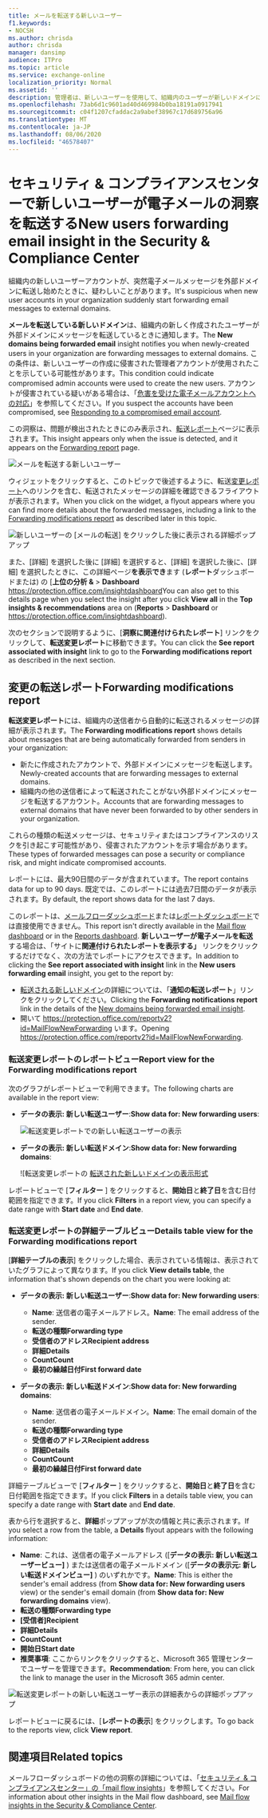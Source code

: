 ```yaml
---
title: メールを転送する新しいユーザー
f1.keywords:
- NOCSH
ms.author: chrisda
author: chrisda
manager: dansimp
audience: ITPro
ms.topic: article
ms.service: exchange-online
localization_priority: Normal
ms.assetid: ''
description: 管理者は、新しいユーザーを使用して、組織内のユーザーが新しいドメインにメッセージを転送している場合に、メールの洞察をセキュリティ & コンプライアンスセンターで転送する方法を学習できます。
ms.openlocfilehash: 73ab6d1c9601ad40d469984b0ba18191a0917941
ms.sourcegitcommit: c04f1207cfaddac2a9abef38967c17d689756a96
ms.translationtype: MT
ms.contentlocale: ja-JP
ms.lasthandoff: 08/06/2020
ms.locfileid: "46578407"
---
```

# <a name="new-users-forwarding-email-insight-in-the-security--compliance-center"></a><span data-ttu-id="e4cdb-103">セキュリティ & コンプライアンスセンターで新しいユーザーが電子メールの洞察を転送する</span><span class="sxs-lookup"><span data-stu-id="e4cdb-103">New users forwarding email insight in the Security & Compliance Center</span></span>

<span data-ttu-id="e4cdb-104">組織内の新しいユーザーアカウントが、突然電子メールメッセージを外部ドメインに転送し始めたときに、疑わしいことがあります。</span><span class="sxs-lookup"><span data-stu-id="e4cdb-104">It's suspicious when new user accounts in your organization suddenly start forwarding email messages to external domains.</span></span>

<span data-ttu-id="e4cdb-105">**メールを転送している新しいドメイン**は、組織内の新しく作成されたユーザーが外部ドメインにメッセージを転送しているときに通知します。</span><span class="sxs-lookup"><span data-stu-id="e4cdb-105">The **New domains being forwarded email** insight notifies you when newly-created users in your organization are forwarding messages to external domains.</span></span> <span data-ttu-id="e4cdb-106">この条件は、新しいユーザーの作成に侵害された管理者アカウントが使用されたことを示している可能性があります。</span><span class="sxs-lookup"><span data-stu-id="e4cdb-106">This condition could indicate compromised admin accounts were used to create the new users.</span></span> <span data-ttu-id="e4cdb-107">アカウントが侵害されている疑いがある場合は、「[危害を受けた電子メールアカウントへの対応](https://docs.microsoft.com/microsoft-365/security/office-365-security/responding-to-a-compromised-email-account)」を参照してください。</span><span class="sxs-lookup"><span data-stu-id="e4cdb-107">If you suspect the accounts have been compromised, see [Responding to a compromised email account](https://docs.microsoft.com/microsoft-365/security/office-365-security/responding-to-a-compromised-email-account).</span></span>

<span data-ttu-id="e4cdb-108">この洞察は、問題が検出されたときにのみ表示され、[転送レポート](view-mail-flow-reports.md#forwarding-report)ページに表示されます。</span><span class="sxs-lookup"><span data-stu-id="e4cdb-108">This insight appears only when the issue is detected, and it appears on the [Forwarding report](view-mail-flow-reports.md#forwarding-report) page.</span></span>

![メールを転送する新しいユーザー](../../media/mfi-new-users-forwarding-email.png)

<span data-ttu-id="e4cdb-110">ウィジェットをクリックすると、このトピックで後述するように、転送[変更レポート](#forwarding-modifications-report)へのリンクを含む、転送されたメッセージの詳細を確認できるフライアウトが表示されます。</span><span class="sxs-lookup"><span data-stu-id="e4cdb-110">When you click on the widget, a flyout appears where you can find more details about the forwarded messages, including a link to the [Forwarding modifications report](#forwarding-modifications-report) as described later in this topic.</span></span>

![新しいユーザーの [メールの転送] をクリックした後に表示される詳細ポップアップ](../../media/mfi-new-users-forwarding-email-details.png)

<span data-ttu-id="e4cdb-112">また、[詳細] を選択した後に [詳細] を選択すると、[詳細] を選択した後に、[詳細] を選択したときに、この詳細ページ**を表示でき**ます (**レポート**ダッシュボードまたは) の [**上位の分析 &** \> **Dashboard** <https://protection.office.com/insightdashboard></span><span class="sxs-lookup"><span data-stu-id="e4cdb-112">You can also get to this details page when you select the insight after you click **View all** in the **Top insights & recommendations** area on (**Reports** \> **Dashboard** or <https://protection.office.com/insightdashboard>).</span></span>

<span data-ttu-id="e4cdb-113">次のセクションで説明するように、[**洞察に関連付けられたレポート**] リンクをクリックして、**転送変更レポート**に移動できます。</span><span class="sxs-lookup"><span data-stu-id="e4cdb-113">You can click the **See report associated with insight** link to go to the **Forwarding modifications report** as described in the next section.</span></span>

## <a name="forwarding-modifications-report"></a><span data-ttu-id="e4cdb-114">変更の転送レポート</span><span class="sxs-lookup"><span data-stu-id="e4cdb-114">Forwarding modifications report</span></span>

<span data-ttu-id="e4cdb-115">**転送変更レポート**には、組織内の送信者から自動的に転送されるメッセージの詳細が表示されます。</span><span class="sxs-lookup"><span data-stu-id="e4cdb-115">The **Forwarding modifications report** shows details about messages that are being automatically forwarded from senders in your organization:</span></span>

- <span data-ttu-id="e4cdb-116">新たに作成されたアカウントで、外部ドメインにメッセージを転送します。</span><span class="sxs-lookup"><span data-stu-id="e4cdb-116">Newly-created accounts that are forwarding messages to external domains.</span></span>
- <span data-ttu-id="e4cdb-117">組織内の他の送信者によって転送されたことがない外部ドメインにメッセージを転送するアカウント。</span><span class="sxs-lookup"><span data-stu-id="e4cdb-117">Accounts that are forwarding messages to external domains that have never been forwarded to by other senders in your organization.</span></span>

<span data-ttu-id="e4cdb-118">これらの種類の転送メッセージは、セキュリティまたはコンプライアンスのリスクを引き起こす可能性があり、侵害されたアカウントを示す場合があります。</span><span class="sxs-lookup"><span data-stu-id="e4cdb-118">These types of forwarded messages can pose a security or compliance risk, and might indicate compromised accounts.</span></span>

<span data-ttu-id="e4cdb-119">レポートには、最大90日間のデータが含まれています。</span><span class="sxs-lookup"><span data-stu-id="e4cdb-119">The report contains data for up to 90 days.</span></span> <span data-ttu-id="e4cdb-120">既定では、このレポートには過去7日間のデータが表示されます。</span><span class="sxs-lookup"><span data-stu-id="e4cdb-120">By default, the report shows data for the last 7 days.</span></span>

<span data-ttu-id="e4cdb-121">このレポートは、[メールフローダッシュボード](mail-flow-insights-v2.md)または[レポートダッシュボード](view-mail-flow-reports.md)では直接使用できません。</span><span class="sxs-lookup"><span data-stu-id="e4cdb-121">This report isn't directly available in the [Mail flow dashboard](mail-flow-insights-v2.md) or in the [Reports dashboard](view-mail-flow-reports.md).</span></span> <span data-ttu-id="e4cdb-122">**新しいユーザーが電子メールを転送**する場合は、「サイトに**関連付けられたレポートを表示する」** リンクをクリックするだけでなく、次の方法でレポートにアクセスできます。</span><span class="sxs-lookup"><span data-stu-id="e4cdb-122">In addition to clicking the **See report associated with insight** link in the **New users forwarding email** insight, you get to the report by:</span></span>

- <span data-ttu-id="e4cdb-123">[転送される新しいドメイン](mfi-new-domains-being-forwarded-email.md)の詳細については、「**通知の転送レポート**」リンクをクリックしてください。</span><span class="sxs-lookup"><span data-stu-id="e4cdb-123">Clicking the **Forwarding notifications report** link in the details of the [New domains being forwarded email insight](mfi-new-domains-being-forwarded-email.md).</span></span>
- <span data-ttu-id="e4cdb-124">開いて <https://protection.office.com/reportv2?id=MailFlowNewForwarding> います。</span><span class="sxs-lookup"><span data-stu-id="e4cdb-124">Opening <https://protection.office.com/reportv2?id=MailFlowNewForwarding>.</span></span>

### <a name="report-view-for-the-forwarding-modifications-report"></a><span data-ttu-id="e4cdb-125">転送変更レポートのレポートビュー</span><span class="sxs-lookup"><span data-stu-id="e4cdb-125">Report view for the Forwarding modifications report</span></span>

<span data-ttu-id="e4cdb-126">次のグラフがレポートビューで利用できます。</span><span class="sxs-lookup"><span data-stu-id="e4cdb-126">The following charts are available in the report view:</span></span>

- <span data-ttu-id="e4cdb-127">**データの表示: 新しい転送ユーザー**:</span><span class="sxs-lookup"><span data-stu-id="e4cdb-127">**Show data for: New forwarding users**:</span></span>

  ![転送変更レポートでの新しい転送ユーザーの表示](../../media/forwarding-modificiations-report-new-forwarding-users.png)

- <span data-ttu-id="e4cdb-129">**データの表示: 新しい転送ドメイン**:</span><span class="sxs-lookup"><span data-stu-id="e4cdb-129">**Show data for: New forwarding domains**:</span></span>

  ![転送変更レポートの [転送された新しいドメインの表示形式](../../media/forwarding-modificiations-report-new-forwarded-domains.png)

<span data-ttu-id="e4cdb-131">レポートビューで [**フィルター** ] をクリックすると、**開始日**と**終了日**を含む日付範囲を指定できます。</span><span class="sxs-lookup"><span data-stu-id="e4cdb-131">If you click **Filters** in a report view, you can specify a date range with **Start date** and **End date**.</span></span>

### <a name="details-table-view-for-the-forwarding-modifications-report"></a><span data-ttu-id="e4cdb-132">転送変更レポートの詳細テーブルビュー</span><span class="sxs-lookup"><span data-stu-id="e4cdb-132">Details table view for the Forwarding modifications report</span></span>

<span data-ttu-id="e4cdb-133">[**詳細テーブルの表示**] をクリックした場合、表示されている情報は、表示されていたグラフによって異なります。</span><span class="sxs-lookup"><span data-stu-id="e4cdb-133">If you click **View details table**, the information that's shown depends on the chart you were looking at:</span></span>

- <span data-ttu-id="e4cdb-134">**データの表示: 新しい転送ユーザー**:</span><span class="sxs-lookup"><span data-stu-id="e4cdb-134">**Show data for: New forwarding users**:</span></span>

  - <span data-ttu-id="e4cdb-135">**Name**: 送信者の電子メールアドレス。</span><span class="sxs-lookup"><span data-stu-id="e4cdb-135">**Name**: The email address of the sender.</span></span>
  - <span data-ttu-id="e4cdb-136">**転送の種類**</span><span class="sxs-lookup"><span data-stu-id="e4cdb-136">**Forwarding type**</span></span>
  - <span data-ttu-id="e4cdb-137">**受信者のアドレス**</span><span class="sxs-lookup"><span data-stu-id="e4cdb-137">**Recipient address**</span></span>
  - <span data-ttu-id="e4cdb-138">**詳細**</span><span class="sxs-lookup"><span data-stu-id="e4cdb-138">**Details**</span></span>
  - <span data-ttu-id="e4cdb-139">**Count**</span><span class="sxs-lookup"><span data-stu-id="e4cdb-139">**Count**</span></span>
  - <span data-ttu-id="e4cdb-140">**最初の繰越日付**</span><span class="sxs-lookup"><span data-stu-id="e4cdb-140">**First forward date**</span></span>

- <span data-ttu-id="e4cdb-141">**データの表示: 新しい転送ドメイン**:</span><span class="sxs-lookup"><span data-stu-id="e4cdb-141">**Show data for: New forwarding domains**:</span></span>

  - <span data-ttu-id="e4cdb-142">**Name**: 送信者の電子メールドメイン。</span><span class="sxs-lookup"><span data-stu-id="e4cdb-142">**Name**: The email domain of the sender.</span></span>
  - <span data-ttu-id="e4cdb-143">**転送の種類**</span><span class="sxs-lookup"><span data-stu-id="e4cdb-143">**Forwarding type**</span></span>
  - <span data-ttu-id="e4cdb-144">**受信者のアドレス**</span><span class="sxs-lookup"><span data-stu-id="e4cdb-144">**Recipient address**</span></span>
  - <span data-ttu-id="e4cdb-145">**詳細**</span><span class="sxs-lookup"><span data-stu-id="e4cdb-145">**Details**</span></span>
  - <span data-ttu-id="e4cdb-146">**Count**</span><span class="sxs-lookup"><span data-stu-id="e4cdb-146">**Count**</span></span>
  - <span data-ttu-id="e4cdb-147">**最初の繰越日付**</span><span class="sxs-lookup"><span data-stu-id="e4cdb-147">**First forward date**</span></span>

<span data-ttu-id="e4cdb-148">詳細テーブルビューで [**フィルター** ] をクリックすると、**開始日**と**終了日**を含む日付範囲を指定できます。</span><span class="sxs-lookup"><span data-stu-id="e4cdb-148">If you click **Filters** in a details table view, you can specify a date range with **Start date** and **End date**.</span></span>

<span data-ttu-id="e4cdb-149">表から行を選択すると、**詳細**ポップアップが次の情報と共に表示されます。</span><span class="sxs-lookup"><span data-stu-id="e4cdb-149">If you select a row from the table, a **Details** flyout appears with the following information:</span></span>

- <span data-ttu-id="e4cdb-150">**Name**: これは、送信者の電子メールアドレス ([**データの表示: 新しい転送ユーザービュー]** ) または送信者の電子メールドメイン ([**データの表示元: 新しい転送ドメインビュー]** ) のいずれかです。</span><span class="sxs-lookup"><span data-stu-id="e4cdb-150">**Name**: This is either the sender's email address (from **Show data for: New forwarding users** view) or the sender's email domain (from **Show data for: New forwarding domains** view).</span></span>
- <span data-ttu-id="e4cdb-151">**転送の種類**</span><span class="sxs-lookup"><span data-stu-id="e4cdb-151">**Forwarding type**</span></span>
- <span data-ttu-id="e4cdb-152">**[受信者]**</span><span class="sxs-lookup"><span data-stu-id="e4cdb-152">**Recipient**</span></span>
- <span data-ttu-id="e4cdb-153">**詳細**</span><span class="sxs-lookup"><span data-stu-id="e4cdb-153">**Details**</span></span>
- <span data-ttu-id="e4cdb-154">**Count**</span><span class="sxs-lookup"><span data-stu-id="e4cdb-154">**Count**</span></span>
- <span data-ttu-id="e4cdb-155">**開始日**</span><span class="sxs-lookup"><span data-stu-id="e4cdb-155">**Start date**</span></span>
- <span data-ttu-id="e4cdb-156">**推奨事項**: ここからリンクをクリックすると、Microsoft 365 管理センターでユーザーを管理できます。</span><span class="sxs-lookup"><span data-stu-id="e4cdb-156">**Recommendation**: From here, you can click the link to manage the user in the Microsoft 365 admin center.</span></span>

![転送変更レポートの新しい転送ユーザー表示の詳細表からの詳細ポップアップ](../../media/mfi-forwarding-modifications-report-new-forwarding-users-view-details-table-details.png)

<span data-ttu-id="e4cdb-158">レポートビューに戻るには、[**レポートの表示**] をクリックします。</span><span class="sxs-lookup"><span data-stu-id="e4cdb-158">To go back to the reports view, click **View report**.</span></span>

## <a name="related-topics"></a><span data-ttu-id="e4cdb-159">関連項目</span><span class="sxs-lookup"><span data-stu-id="e4cdb-159">Related topics</span></span>

<span data-ttu-id="e4cdb-160">メールフローダッシュボードの他の洞察の詳細については、「[セキュリティ & コンプライアンスセンター」の「mail flow insights](mail-flow-insights-v2.md)」を参照してください。</span><span class="sxs-lookup"><span data-stu-id="e4cdb-160">For information about other insights in the Mail flow dashboard, see [Mail flow insights in the Security & Compliance Center](mail-flow-insights-v2.md).</span></span>
